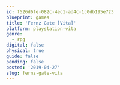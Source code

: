 ```yaml
---
id: f526d6fe-082c-4ec1-ad4c-1c0db195e723
blueprint: games
title: 'Fernz Gate [Vita]'
platform: playstation-vita
genre:
  - rpg
digital: false
physical: true
guide: false
pending: false
posted: '2019-04-27'
slug: fernz-gate-vita
---
```

